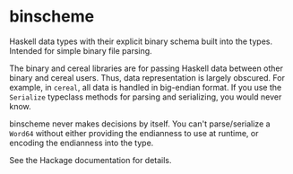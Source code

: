 # binscheme
Haskell data types with their explicit binary schema built into the types.
Intended for simple binary file parsing.

The binary and cereal libraries are for passing Haskell data between other
binary and cereal users. Thus, data representation is largely obscured. For
example, in `cereal`, all data is handled in big-endian format. If you use the
`Serialize` typeclass methods for parsing and serializing, you would never know.

binscheme never makes decisions by itself. You can't parse/serialize a `Word64`
without either providing the endianness to use at runtime, or encoding the
endianness into the type.

See the Hackage documentation for details.
